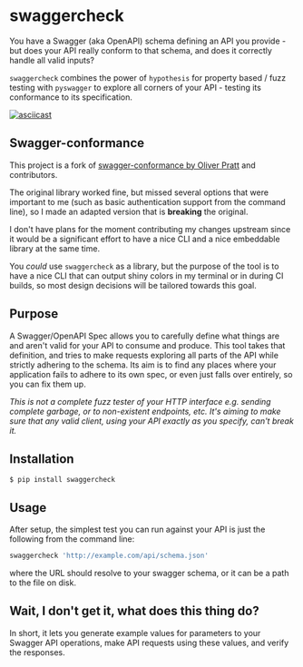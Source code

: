 # swaggercheck

You have a Swagger (aka OpenAPI) schema defining an API you provide - but does your API really conform to that schema, and does it correctly handle all valid inputs?

`swaggercheck` combines the power of `hypothesis` for property based / fuzz testing with `pyswagger` to explore all corners of your API - testing its conformance to its specification.

[![asciicast](https://asciinema.org/a/70ybJ8DqSG5u723GkHe3QMsU5.svg)](https://asciinema.org/a/70ybJ8DqSG5u723GkHe3QMsU5?t=25)


## Swagger-conformance

This project is a fork of [swagger-conformance by Oliver Pratt](http://swagger-conformance.readthedocs.io/en/latest/) and contributors. 

The original library worked fine, but missed several options that were important to me (such as basic authentication support from the command line), so I made an adapted version that is **breaking** the original. 

I don't have plans for the moment contributing my changes upstream since it would be a significant effort to have a nice CLI and a nice embeddable library at the same time.

You *could* use `swaggercheck` as a library, but the purpose of the tool is to have a nice CLI that can output shiny colors in my terminal or in during CI builds, so most design decisions will be tailored towards this goal.

## Purpose

A Swagger/OpenAPI Spec allows you to carefully define what things are and aren't valid for your API to consume and produce. This tool takes that definition, and tries to make requests exploring all parts of the API while strictly adhering to the schema. Its aim is to find any places where your application fails to adhere to its own spec, or even just falls over entirely, so you can fix them up.

_This is not a complete fuzz tester of your HTTP interface e.g. sending complete garbage, or to non-existent endpoints, etc. It's aiming to make sure that any valid client, using your API exactly as you specify, can't break it._

## Installation

    $ pip install swaggercheck
    
## Usage

After setup, the simplest test you can run against your API is just the following from the command line:

```bash
swaggercheck 'http://example.com/api/schema.json'
```

where the URL should resolve to your swagger schema, or it can be a path to the file on disk.

## Wait, I don't get it, what does this thing do?

In short, it lets you generate example values for parameters to your Swagger API operations, make API requests using these values, and verify the responses.
